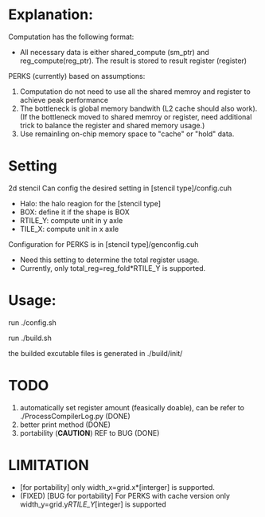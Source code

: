 # Explanation:
 Computation has the following format:
  - All necessary data is either shared_compute (sm_ptr) and reg_compute(reg_ptr). The result is stored to result register (register)


 PERKS (currently) based on assumptions:
  1. Computation do not need to use all the shared memroy and register to achieve peak performance
  2. The bottleneck is global memory bandwith (L2 cache should also work). (If the bottleneck moved to shared memroy or register, need additional trick to balance the register and shared memory usage.) 
  3. Use remainling on-chip memory space to "cache" or "hold" data.
    
# Setting
2d stencil 
Can config the desired setting in [stencil type]/config.cuh 
  - Halo: the halo reagion for the [stencil type]
  - BOX: define it if the shape is BOX
  - RTILE_Y: compute unit in y axle
  - TILE_X:  compute unit in x axle
  
 Configuration for PERKS is in [stencil type]/genconfig.cuh
  - Need this setting to determine the total register usage. 
  - Currently, only total_reg=reg_fold*RTILE_Y is supported. 

 # Usage:
  run ./config.sh 
  
  run ./build.sh
  
  the builded excutable files is generated in ./build/init/
  
 # TODO
  1. automatically set register amount (feasically doable), can be refer to ./ProcessCompilerLog.py  (DONE)
  2. better print method            (DONE)
  3. portability (**CAUTION**) REF to BUG (DONE)
  
 # LIMITATION 
- [for portability] only width_x=grid.x*[interger] is supported. 
- (FIXED) [BUG for portability] For PERKS with cache version only width_y=grid.y*RTILE_Y*[integer] is supported 


